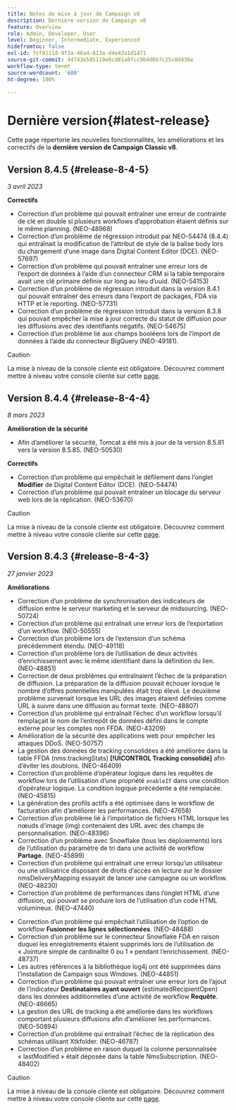 ```yaml
---
title: Notes de mise à jour de Campaign v8
description: Dernière version de Campaign v8
feature: Overview
role: Admin, Developer, User
level: Beginner, Intermediate, Experienced
hidefromtoc: false
exl-id: 7cf8111d-9f3a-46a4-813a-d4e43a1d1471
source-git-commit: 44743e585119e8cd81a8fcc9b4d667c25c0d438e
workflow-type: tm+mt
source-wordcount: '680'
ht-degree: 100%

---
```


# Dernière version{#latest-release}

Cette page répertorie les nouvelles fonctionnalités, les améliorations et les correctifs de la **dernière version de Campaign Classic v8**.

## Version 8.4.5 {#release-8-4-5}

_3 avril 2023_

**Correctifs**

* Correction d’un problème qui pouvait entraîner une erreur de contrainte de clé en double si plusieurs workflows d’approbation étaient définis sur le même planning. (NEO-48968)
* Correction d’un problème de régression introduit par NEO-54474 (8.4.4) qui entraînait la modification de l’attribut de style de la balise body lors du chargement d’une image dans Digital Content Editor (DCE). (NEO-57697)
* Correction d’un problème qui pouvait entraîner une erreur lors de l’export de données à l’aide d’un connecteur CRM si la table temporaire avait une clé primaire définie sur long au lieu d’uuid. (NEO-54153)
* Correction d’un problème de régression introduit dans la version 8.4.1 qui pouvait entraîner des erreurs dans l’export de packages, FDA via HTTP et le reporting. (NEO-57731)
* Correction d’un problème de régression introduit dans la version 8.3.8 qui pouvait empêcher la mise à jour correcte du statut de diffusion pour les diffusions avec des identifiants négatifs. (NEO-54675)
* Correction d’un problème lié aux champs booléens lors de l’import de données à l’aide du connecteur BigQuery (NEO-49181).

>[!CAUTION]
>
> La mise à niveau de la console cliente est obligatoire. Découvrez comment mettre à niveau votre console cliente sur cette [page](../start/connect.md#upgrade-ac-console).

## Version 8.4.4 {#release-8-4-4}

_8 mars 2023_

**Amélioration de la sécurité**

* Afin d’améliorer la sécurité, Tomcat a été mis à jour de la version 8.5.81 vers la version 8.5.85. (NEO-50530)

**Correctifs**

* Correction d’un problème qui empêchait le défilement dans l’onglet **Modifier** de Digital Content Editor (DCE). (NEO-54474)
* Correction d’un problème qui pouvait entraîner un blocage du serveur web lors de la réplication. (NEO-53670)


>[!CAUTION]
>
> La mise à niveau de la console cliente est obligatoire. Découvrez comment mettre à niveau votre console cliente sur cette [page](../start/connect.md#upgrade-ac-console).


## Version 8.4.3 {#release-8-4-3}


_27 janvier 2023_

**Améliorations**

* Correction d’un problème de synchronisation des indicateurs de diffusion entre le serveur marketing et le serveur de midsourcing. (NEO-50724) <!--OKKKK-->
* Correction d’un problème qui entraînait une erreur lors de l’exportation d’un workflow. (NEO-50555) <!--OKKKK-->
* Correction d’un problème lors de l’extension d’un schéma précédemment étendu. (NEO-49118) <!--OKKKK-->
* Correction d’un problème lors de l’utilisation de deux activités d’enrichissement avec le même identifiant dans la définition du lien. (NEO-48851)
* Correction de deux problèmes qui entraînaient l’échec de la préparation de diffusion. La préparation de la diffusion pouvait échouer lorsque le nombre d’offres potentielles manipulées était trop élevé. Le deuxième problème survenait lorsque les URL des images étaient définies comme URL à suivre dans une diffusion au format texte. (NEO-48807) <!--OKKKK-->
* Correction d’un problème qui entraînait l’échec d’un workflow lorsqu’il remplaçait le nom de l’entrepôt de données défini dans le compte externe pour les comptes non FFDA. (NEO-43209) <!--OKKKK-->
* Amélioration de la sécurité des applications web pour empêcher les attaques DDoS. (NEO-50757) <!--OKKKK-->
* La gestion des données de tracking consolidées a été améliorée dans la table FFDA (nms:trackingStats) **[!UICONTROL Tracking consolidé]** afin d’éviter les doublons. (NEO-46409)
* Correction d’un problème d’opérateur logique dans les requêtes de workflow lors de l’utilisation d’une propriété `enableIf` dans une condition d’opérateur logique. La condition logique précédente a été remplacée. (NEO-45815)  <!--OKKKK-->
* La génération des profils actifs a été optimisée dans le workflow de facturation afin d’améliorer les performances. (NEO-47658) <!--OKKKK-->
* Correction d’un problème lié à l’importation de fichiers HTML lorsque les nœuds d’image (img) contenaient des URL avec des champs de personnalisation. (NEO-48396)
* Correction d’un problème avec Snowflake (tous les déploiements) lors de l’utilisation du paramètre de tri dans une activité de workflow **Partage**. (NEO-45899) <!--OKKKK-->
* Correction d’un problème qui entraînait une erreur lorsqu’un utilisateur ou une utilisatrice disposant de droits d’accès en lecture sur le dossier nmsDeliveryMapping essayait de lancer une campagne ou un workflow. (NEO-48230)
* Correction d’un problème de performances dans l’onglet HTML d’une diffusion, qui pouvait se produire lors de l’utilisation d’un code HTML volumineux. (NEO-47440)
<!-- * Fixed an issue which could lead to a "Character set mismatch" error when using certain functions such as `to_nclob` with an Oracle unicode database where NChar was not enabled. (NEO-49361)
* Fixed an issue which prevented users from inserting a Time datatype in a **Data Update** workflow activity on MSSQL. (NEO-47763)-->
* Correction d’un problème qui empêchait l’utilisation de l’option de workflow **Fusionner les lignes sélectionnées**. (NEO-48488)
* Correction d’un problème sur le connecteur Snowflake FDA en raison duquel les enregistrements étaient supprimés lors de l’utilisation de « Jointure simple de cardinalité 0 ou 1 » pendant l’enrichissement. (NEO-48737)
* Les autres références à la bibliothèque log4j ont été supprimées dans l’installation de Campaign sous Windows. (NEO-44851)
* Correction d’un problème qui pouvait entraîner une erreur lors de l’ajout de l’indicateur **Destinataires ayant ouvert** (estimatedRecipientOpen) dans les données additionnelles d’une activité de workflow **Requête**. (NEO-46665)
* La gestion des URL de tracking a été améliorée dans les workflows comportant plusieurs diffusions afin d’améliorer les performances. (NEO-50894) <!--OKKKK-->
* Correction d’un problème qui entraînait l’échec de la réplication des schémas utilisant Xtkfolder. (NEO-46787) <!--OKKKK-->
* Correction d’un problème en raison duquel la colonne personnalisée « lastModified » était déposée dans la table NmsSubscription. (NEO-48402)


>[!CAUTION]
>
> La mise à niveau de la console cliente est obligatoire. Découvrez comment mettre à niveau votre console cliente sur cette [page](../start/connect.md#upgrade-ac-console).
